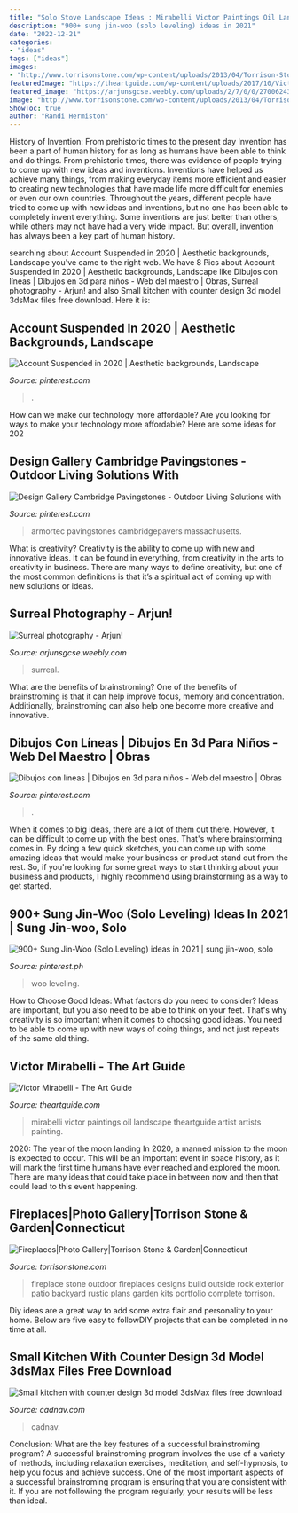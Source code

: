 ```yaml
---
title: "Solo Stove Landscape Ideas : Mirabelli Victor Paintings Oil Landscape Theartguide Artist Artists Painting"
description: "900+ sung jin-woo (solo leveling) ideas in 2021"
date: "2022-12-21"
categories:
- "ideas"
tags: ["ideas"]
images:
- "http://www.torrisonstone.com/wp-content/uploads/2013/04/Torrison-Stone-FIreplace-1.jpg"
featuredImage: "https://theartguide.com/wp-content/uploads/2017/10/VictorMirabelli_36x36_AccentsOfOrangeAndBlue_OilOnCanvas_72_2017.jpg"
featured_image: "https://arjunsgcse.weebly.com/uploads/2/7/0/0/27006243/2093061_orig.jpg"
image: "http://www.torrisonstone.com/wp-content/uploads/2013/04/Torrison-Stone-FIreplace-1.jpg"
ShowToc: true
author: "Randi Hermiston"
---
```



History of Invention: From prehistoric times to the present day
Invention has been a part of human history for as long as humans have been able to think and do things. From prehistoric times, there was evidence of people trying to come up with new ideas and inventions. Inventions have helped us achieve many things, from making everyday items more efficient and easier to creating new technologies that have made life more difficult for enemies or even our own countries. Throughout the years, different people have tried to come up with new ideas and inventions, but no one has been able to completely invent everything. Some inventions are just better than others, while others may not have had a very wide impact. But overall, invention has always been a key part of human history.

	

		
searching about Account Suspended in 2020 | Aesthetic backgrounds, Landscape you've came to the right web. We have 8 Pics about Account Suspended in 2020 | Aesthetic backgrounds, Landscape like Dibujos con líneas | Dibujos en 3d para niños - Web del maestro | Obras, Surreal photography - Arjun! and also Small kitchen with counter design 3d model 3dsMax files free download. Here it is:
		
    
## Account Suspended In 2020 | Aesthetic Backgrounds, Landscape

<img loading=lazy src="https://i.pinimg.com/736x/82/69/d5/8269d540b616f51e72ccdba020cb8679.jpg" onerror="this.onerror=null;this.src='https://tse3.mm.bing.net/th?id=OIP.z6mB7uWkb76tv8fE6zTyewHaM2&amp;pid=15.1';" alt="Account Suspended in 2020 | Aesthetic backgrounds, Landscape">

_Source: pinterest.com_

>. 

	

How can we make our technology more affordable?
Are you looking for ways to make your technology more affordable? Here are some ideas for 202
    
## Design Gallery Cambridge Pavingstones - Outdoor Living Solutions With

<img loading=lazy src="https://i.pinimg.com/736x/91/92/02/9192020bcd813a1ba7d1dc343a218bac.jpg" onerror="this.onerror=null;this.src='https://tse3.mm.bing.net/th?id=OIP.HpbEMv_J4dABPjQQlId15gHaFj&amp;pid=15.1';" alt="Design Gallery Cambridge Pavingstones - Outdoor Living Solutions with">

_Source: pinterest.com_

>armortec pavingstones cambridgepavers massachusetts. 

	

What is creativity?
Creativity is the ability to come up with new and innovative ideas. It can be found in everything, from creativity in the arts to creativity in business. There are many ways to define creativity, but one of the most common definitions is that it’s a spiritual act of coming up with new solutions or ideas.

    
## Surreal Photography - Arjun!

<img loading=lazy src="https://arjunsgcse.weebly.com/uploads/2/7/0/0/27006243/2093061_orig.jpg" onerror="this.onerror=null;this.src='https://tse2.mm.bing.net/th?id=OIP.2OaWozQzsT4pTWV0kezX4AHaHa&amp;pid=15.1';" alt="Surreal photography - Arjun!">

_Source: arjunsgcse.weebly.com_

>surreal. 

	

What are the benefits of brainstroming?
One of the benefits of brainstroming is that it can help improve focus, memory and concentration. Additionally, brainstroming can also help one become more creative and innovative.

    
## Dibujos Con Líneas | Dibujos En 3d Para Niños - Web Del Maestro | Obras

<img loading=lazy src="https://i.pinimg.com/736x/f6/1f/1e/f61f1e61cdc139b6f354c2bdb677efe2.jpg" onerror="this.onerror=null;this.src='https://tse1.mm.bing.net/th?id=OIP.MkISf1OX3j6FesUtZuuLLQHaKc&amp;pid=15.1';" alt="Dibujos con líneas | Dibujos en 3d para niños - Web del maestro | Obras">

_Source: pinterest.com_

>. 

	

When it comes to big ideas, there are a lot of them out there. However, it can be difficult to come up with the best ones. That's where brainstorming comes in. By doing a few quick sketches, you can come up with some amazing ideas that would make your business or product stand out from the rest. So, if you're looking for some great ways to start thinking about your business and products, I highly recommend using brainstorming as a way to get started.

    
## 900+ Sung Jin-Woo (Solo Leveling) Ideas In 2021 | Sung Jin-woo, Solo

<img loading=lazy src="https://i.pinimg.com/474x/b5/8a/2b/b58a2b00447b661bdc417425104c0c65.jpg" onerror="this.onerror=null;this.src='https://tse3.mm.bing.net/th?id=OIP.wLS9xhtrxQZVBHAvn4jAzgAAAA&amp;pid=15.1';" alt="900+ Sung Jin-Woo (Solo Leveling) ideas in 2021 | sung jin-woo, solo">

_Source: pinterest.ph_

>woo leveling. 

	

How to Choose Good Ideas: What factors do you need to consider?
Ideas are important, but you also need to be able to think on your feet. That's why creativity is so important when it comes to choosing good ideas. You need to be able to come up with new ways of doing things, and not just repeats of the same old thing.

    
## Victor Mirabelli - The Art Guide

<img loading=lazy src="https://theartguide.com/wp-content/uploads/2017/10/VictorMirabelli_36x36_AccentsOfOrangeAndBlue_OilOnCanvas_72_2017.jpg" onerror="this.onerror=null;this.src='https://tse2.mm.bing.net/th?id=OIP.AoE8LBh-hGAmtbRR3e1fVQHaHV&amp;pid=15.1';" alt="Victor Mirabelli - The Art Guide">

_Source: theartguide.com_

>mirabelli victor paintings oil landscape theartguide artist artists painting. 

	

2020: The year of the moon landing
In 2020, a manned mission to the moon is expected to occur. This will be an important event in space history, as it will mark the first time humans have ever reached and explored the moon. There are many ideas that could take place in between now and then that could lead to this event happening.

    
## Fireplaces|Photo Gallery|Torrison Stone &amp; Garden|Connecticut

<img loading=lazy src="http://www.torrisonstone.com/wp-content/uploads/2013/04/Torrison-Stone-FIreplace-1.jpg" onerror="this.onerror=null;this.src='https://tse4.mm.bing.net/th?id=OIP.Nzn7aYkxjAmK7MO9uvErrQHaLE&amp;pid=15.1';" alt="Fireplaces|Photo Gallery|Torrison Stone &amp; Garden|Connecticut">

_Source: torrisonstone.com_

>fireplace stone outdoor fireplaces designs build outside rock exterior patio backyard rustic plans garden kits portfolio complete torrison. 

	

Diy ideas are a great way to add some extra flair and personality to your home. Below are five easy to followDIY projects that can be completed in no time at all.

    
## Small Kitchen With Counter Design 3d Model 3dsMax Files Free Download

<img loading=lazy src="https://img.cadnav.com/allimg/140524/1-140524232016.jpg" onerror="this.onerror=null;this.src='https://tse1.mm.bing.net/th?id=OIP.9g40uOR9xySFOo8jw3w4AQHaFj&amp;pid=15.1';" alt="Small kitchen with counter design 3d model 3dsMax files free download">

_Source: cadnav.com_

>cadnav. 

	

Conclusion: What are the key features of a successful brainstroming program?
A successful brainstroming program involves the use of a variety of methods, including relaxation exercises, meditation, and self-hypnosis, to help you focus and achieve success. One of the most important aspects of a successful brainstroming program is ensuring that you are consistent with it. If you are not following the program regularly, your results will be less than ideal.

